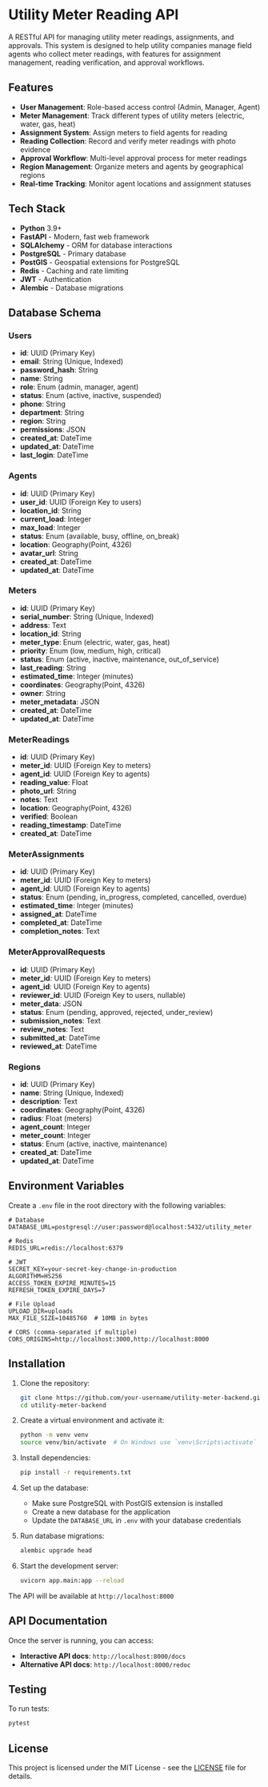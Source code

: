 # Utility Meter Reading API

A RESTful API for managing utility meter readings, assignments, and approvals. This system is designed to help utility companies manage field agents who collect meter readings, with features for assignment management, reading verification, and approval workflows.

## Features

- **User Management**: Role-based access control (Admin, Manager, Agent)
- **Meter Management**: Track different types of utility meters (electric, water, gas, heat)
- **Assignment System**: Assign meters to field agents for reading
- **Reading Collection**: Record and verify meter readings with photo evidence
- **Approval Workflow**: Multi-level approval process for meter readings
- **Region Management**: Organize meters and agents by geographical regions
- **Real-time Tracking**: Monitor agent locations and assignment statuses

## Tech Stack

- **Python** 3.9+
- **FastAPI** - Modern, fast web framework
- **SQLAlchemy** - ORM for database interactions
- **PostgreSQL** - Primary database
- **PostGIS** - Geospatial extensions for PostgreSQL
- **Redis** - Caching and rate limiting
- **JWT** - Authentication
- **Alembic** - Database migrations

## Database Schema

### Users
- **id**: UUID (Primary Key)
- **email**: String (Unique, Indexed)
- **password_hash**: String
- **name**: String
- **role**: Enum (admin, manager, agent)
- **status**: Enum (active, inactive, suspended)
- **phone**: String
- **department**: String
- **region**: String
- **permissions**: JSON
- **created_at**: DateTime
- **updated_at**: DateTime
- **last_login**: DateTime

### Agents
- **id**: UUID (Primary Key)
- **user_id**: UUID (Foreign Key to users)
- **location_id**: String
- **current_load**: Integer
- **max_load**: Integer
- **status**: Enum (available, busy, offline, on_break)
- **location**: Geography(Point, 4326)
- **avatar_url**: String
- **created_at**: DateTime
- **updated_at**: DateTime

### Meters
- **id**: UUID (Primary Key)
- **serial_number**: String (Unique, Indexed)
- **address**: Text
- **location_id**: String
- **meter_type**: Enum (electric, water, gas, heat)
- **priority**: Enum (low, medium, high, critical)
- **status**: Enum (active, inactive, maintenance, out_of_service)
- **last_reading**: String
- **estimated_time**: Integer (minutes)
- **coordinates**: Geography(Point, 4326)
- **owner**: String
- **meter_metadata**: JSON
- **created_at**: DateTime
- **updated_at**: DateTime

### MeterReadings
- **id**: UUID (Primary Key)
- **meter_id**: UUID (Foreign Key to meters)
- **agent_id**: UUID (Foreign Key to agents)
- **reading_value**: Float
- **photo_url**: String
- **notes**: Text
- **location**: Geography(Point, 4326)
- **verified**: Boolean
- **reading_timestamp**: DateTime
- **created_at**: DateTime

### MeterAssignments
- **id**: UUID (Primary Key)
- **meter_id**: UUID (Foreign Key to meters)
- **agent_id**: UUID (Foreign Key to agents)
- **status**: Enum (pending, in_progress, completed, cancelled, overdue)
- **estimated_time**: Integer (minutes)
- **assigned_at**: DateTime
- **completed_at**: DateTime
- **completion_notes**: Text

### MeterApprovalRequests
- **id**: UUID (Primary Key)
- **meter_id**: UUID (Foreign Key to meters)
- **agent_id**: UUID (Foreign Key to agents)
- **reviewer_id**: UUID (Foreign Key to users, nullable)
- **meter_data**: JSON
- **status**: Enum (pending, approved, rejected, under_review)
- **submission_notes**: Text
- **review_notes**: Text
- **submitted_at**: DateTime
- **reviewed_at**: DateTime

### Regions
- **id**: UUID (Primary Key)
- **name**: String (Unique, Indexed)
- **description**: Text
- **coordinates**: Geography(Point, 4326)
- **radius**: Float (meters)
- **agent_count**: Integer
- **meter_count**: Integer
- **status**: Enum (active, inactive, maintenance)
- **created_at**: DateTime
- **updated_at**: DateTime

## Environment Variables

Create a `.env` file in the root directory with the following variables:

```env
# Database
DATABASE_URL=postgresql://user:password@localhost:5432/utility_meter

# Redis
REDIS_URL=redis://localhost:6379

# JWT
SECRET_KEY=your-secret-key-change-in-production
ALGORITHM=HS256
ACCESS_TOKEN_EXPIRE_MINUTES=15
REFRESH_TOKEN_EXPIRE_DAYS=7

# File Upload
UPLOAD_DIR=uploads
MAX_FILE_SIZE=10485760  # 10MB in bytes

# CORS (comma-separated if multiple)
CORS_ORIGINS=http://localhost:3000,http://localhost:8000
```

## Installation

1. Clone the repository:
   ```bash
   git clone https://github.com/your-username/utility-meter-backend.git
   cd utility-meter-backend
   ```

2. Create a virtual environment and activate it:
   ```bash
   python -m venv venv
   source venv/bin/activate  # On Windows use `venv\Scripts\activate`
   ```

3. Install dependencies:
   ```bash
   pip install -r requirements.txt
   ```

4. Set up the database:
   - Make sure PostgreSQL with PostGIS extension is installed
   - Create a new database for the application
   - Update the `DATABASE_URL` in `.env` with your database credentials

5. Run database migrations:
   ```bash
   alembic upgrade head
   ```

6. Start the development server:
   ```bash
   uvicorn app.main:app --reload
   ```

The API will be available at `http://localhost:8000`

## API Documentation

Once the server is running, you can access:

- **Interactive API docs**: `http://localhost:8000/docs`
- **Alternative API docs**: `http://localhost:8000/redoc`

## Testing

To run tests:

```bash
pytest
```

## License

This project is licensed under the MIT License - see the [LICENSE](LICENSE) file for details.
